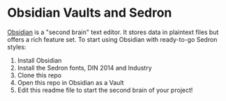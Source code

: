 # Obsidian Vaults and Sedron
[Obsidian](https://obsidian.md/) is a "second brain" text editor. It stores data in plaintext files but offers a rich feature set. To start using Obsidian with ready-to-go Sedron styles:
1. Install Obsidian
2. Install the Sedron fonts, DIN 2014 and Industry
3. Clone this repo
4. Open this repo in Obsidian as a Vault
5. Edit this readme file to start the second brain of your project!